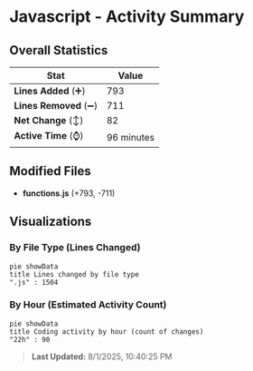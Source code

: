 # Javascript - Activity Summary 

## Overall Statistics

| Stat                   | Value                                                             |
| ---------------------- | ----------------------------------------------------------------- |
| **Lines Added** (➕)   | 793                                          |
| **Lines Removed** (➖) | 711                                        |
| **Net Change** (↕)    | 82                |
| **Active Time** (⌚)   | 96 minutes |


## Modified Files
- **functions.js** (+793, -711)

## Visualizations

### By File Type (Lines Changed)

```mermaid
pie showData
title Lines changed by file type
".js" : 1504
```

### By Hour (Estimated Activity Count)

```mermaid
pie showData
title Coding activity by hour (count of changes)
"22h" : 90
```


> **Last Updated:** 8/1/2025, 10:40:25 PM